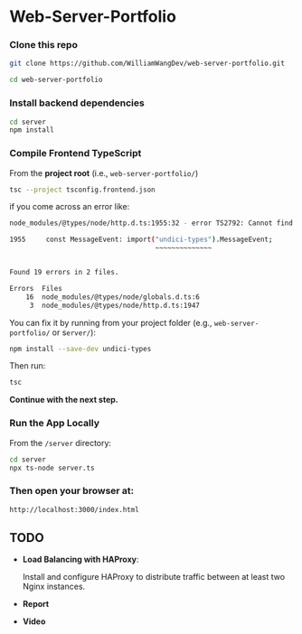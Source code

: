 # Web-Server-Portfolio

### Clone this repo

```bash
git clone https://github.com/WilliamWangDev/web-server-portfolio.git

cd web-server-portfolio
```

### Install backend dependencies

```bash
cd server
npm install
```

### Compile Frontend TypeScript

From the **project root** (i.e., `web-server-portfolio/`)

```bash
tsc --project tsconfig.frontend.json
```

if you come across an error like:

```bash
node_modules/@types/node/http.d.ts:1955:32 - error TS2792: Cannot find module 'undici-types'. Did you mean to set the 'moduleResolution' option to 'nodenext', or to add aliases to the 'paths' option?

1955     const MessageEvent: import("undici-types").MessageEvent;
                                    ~~~~~~~~~~~~~~


Found 19 errors in 2 files.

Errors  Files
    16  node_modules/@types/node/globals.d.ts:6
     3  node_modules/@types/node/http.d.ts:1947
```

You can fix it by running from your project folder (e.g., `web-server-portfolio/` or s`erver/`):

```bash
npm install --save-dev undici-types
```

Then run:

```bash
tsc
```
**Continue with the next step.**

### Run the App Locally

From the `/server` directory:

```bash
cd server
npx ts-node server.ts
```

### Then open your browser at:

```bash
http://localhost:3000/index.html
```

## TODO

- **Load Balancing with HAProxy**:

  Install and configure HAProxy to distribute traffic between at least two Nginx instances.

- **Report**

- **Video**

